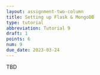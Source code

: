 ```yaml
---
layout: assignment-two-column
title: Setting up Flask & MongoDB
type: tutorial
abbreviation: Tutorial 9
draft: 1
points: 6
num: 9
due_date: 2023-03-24
---
```

TBD